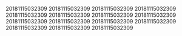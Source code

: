 20181115032309
20181115032309
20181115032309
20181115032309
20181115032309
20181115032309
20181115032309
20181115032309
20181115032309
20181115032309
20181115032309
20181115032309
20181115032309
20181115032309
20181115032309
